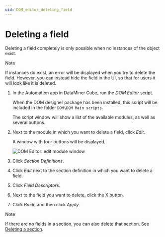 ```yaml
---
uid: DOM_editor_deleting_field
---
```


# Deleting a field

Deleting a field completely is only possible when no instances of the object exist.

> [!NOTE]
> If instances do exist, an error will be displayed when you try to delete the field. However, you can instead hide the field in the UI, so that for users it will look like it is deleted.

1. In the Automation app in DataMiner Cube, run the *DOM Editor* script.

   When the DOM designer package has been installed, this script will be included in the folder `DOM\DOM Main scripts`.

   The script window will show a list of the available modules, as well as several buttons.

1. Next to the module in which you want to delete a field, click *Edit*.

   A window with four buttons will be displayed.

   ![DOM Editor: edit module window](~/user-guide/images/DOM_Editor_edit_module.png)

1. Click *Section Definitions*.

1. Click *Edit* next to the section definition in which you want to delete a field.

1. Click *Field Descriptors*.

1. Next to the field you want to delete, click the X button.

1. Click *Back*, and then click *Apply*.

> [!NOTE]
> If there are no fields in a section, you can also delete that section. See [Deleting a section](xref:DOM_editor_deleting_section).

